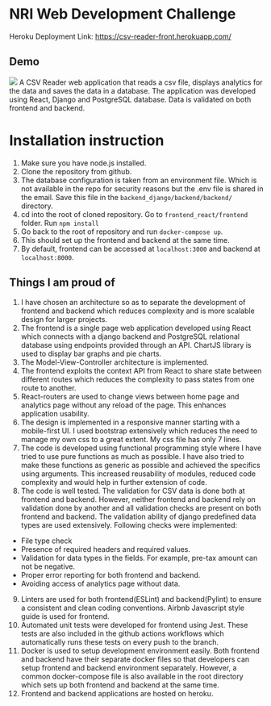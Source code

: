 # NRI Web Development Challenge
Heroku Deployment Link: https://csv-reader-front.herokuapp.com/
## Demo
![](https://github.com/Tez01/webdev-challenge/blob/master/demo.gif)
A CSV Reader web application that reads a csv file, displays analytics for the data and saves the data in a database. The application was developed using React, Django and PostgreSQL database. Data is validated on both frontend and backend.
# Installation instruction
1. Make sure you have node.js installed.
2. Clone the repository from github.
3. The database configuration is taken from an environment file. Which is not available in the repo for security reasons but the .env file is shared in the email. Save this file in the `backend_django/backend/backend/` directory.
4. cd into the root of cloned repository. Go to `frontend_react/frontend` folder. Run `npm install` 
5. Go back to the root of repository and run `docker-compose up`.
6. This should set up the frontend and backend at the same time. 
7. By default, frontend can be accessed at `localhost:3000` and backend at `localhost:8000`.

## Things I am proud of
1. I have chosen an architecture so as to separate the development of frontend and backend which reduces complexity and is more scalable design for larger projects. 
2. The frontend is a single page web application developed using React which connects with a django backend and PostgreSQL relational database using endpoints provided through an API. ChartJS library is used to display bar graphs and pie charts.
3. The Model-View-Controller architecture is implemented.
4. The frontend exploits the context API from React to share state between different routes which reduces the complexity to pass states from one route to another.
5. React-routers are used to change views between home page and analytics page without any reload of the page. This enhances application usability.
6. The design is implemented in a responsive manner starting with a mobile-first UI. I used bootstrap extensively  which reduces the need to manage my own css to a great extent. My css file has only 7 lines.
7. The code is developed using functional programming style where I have tried to use pure functions as much as possible. I have also tried to make these functions as generic as possible and achieved the specifics using arguments. This increased reusability of modules, reduced code complexity and would help in further extension of code.
8. The code is well tested. The validation for CSV data is done both at frontend and backend. However, neither frontend and backend rely on validation done by another and all validation checks are present on both frontend and backend. The validation ability of django predefined data types are used extensively. Following checks were implemented:
* File type check
* Presence of required headers and required values.
* Validation for data types in the fields. For example, pre-tax amount can not be negative.
* Proper error reporting for both frontend and backend.
* Avoiding access of analytics page without data.
9. Linters are used for both frontend(ESLint) and backend(Pylint) to ensure a consistent and clean coding conventions. Airbnb Javascript style guide is used for frontend.
10. Automated unit tests were developed for frontend using Jest. These tests are also included in the github actions workflows which automatically runs these tests on every push to the branch. 
11. Docker is used to setup development environment easily. Both frontend and backend have their separate docker files so that developers can setup frontend and backend environment separately. However, a common docker-compose file is also available in the root directory which sets up both frontend and backend at the same time.
12. Frontend and backend applications are hosted on heroku.
